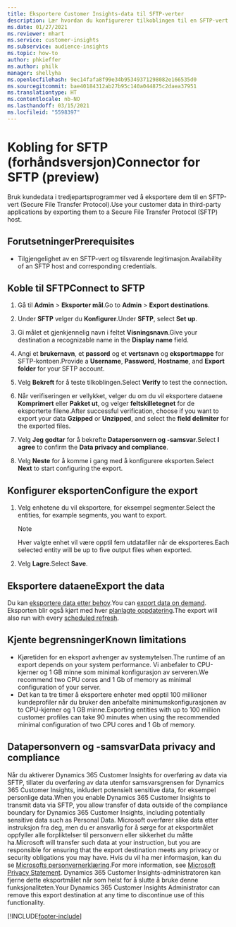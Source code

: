 ```yaml
---
title: Eksportere Customer Insights-data til SFTP-verter
description: Lær hvordan du konfigurerer tilkoblingen til en SFTP-vert.
ms.date: 01/27/2021
ms.reviewer: mhart
ms.service: customer-insights
ms.subservice: audience-insights
ms.topic: how-to
author: phkieffer
ms.author: philk
manager: shellyha
ms.openlocfilehash: 9ec14fafa8f99e34b95349371298082e166535d0
ms.sourcegitcommit: bae40184312ab27b95c140a044875c2daea37951
ms.translationtype: HT
ms.contentlocale: nb-NO
ms.lasthandoff: 03/15/2021
ms.locfileid: "5598397"
---
```

# <a name="connector-for-sftp-preview"></a><span data-ttu-id="e74cf-103">Kobling for SFTP (forhåndsversjon)</span><span class="sxs-lookup"><span data-stu-id="e74cf-103">Connector for SFTP (preview)</span></span>

<span data-ttu-id="e74cf-104">Bruk kundedata i tredjepartsprogrammer ved å eksportere dem til en SFTP-vert (Secure File Transfer Protocol).</span><span class="sxs-lookup"><span data-stu-id="e74cf-104">Use your customer data in third-party applications by exporting them to a Secure File Transfer Protocol (SFTP) host.</span></span>

## <a name="prerequisites"></a><span data-ttu-id="e74cf-105">Forutsetninger</span><span class="sxs-lookup"><span data-stu-id="e74cf-105">Prerequisites</span></span>

- <span data-ttu-id="e74cf-106">Tilgjengelighet av en SFTP-vert og tilsvarende legitimasjon.</span><span class="sxs-lookup"><span data-stu-id="e74cf-106">Availability of an SFTP host and corresponding credentials.</span></span>

## <a name="connect-to-sftp"></a><span data-ttu-id="e74cf-107">Koble til SFTP</span><span class="sxs-lookup"><span data-stu-id="e74cf-107">Connect to SFTP</span></span>

1. <span data-ttu-id="e74cf-108">Gå til **Admin** > **Eksporter mål**.</span><span class="sxs-lookup"><span data-stu-id="e74cf-108">Go to **Admin** > **Export destinations**.</span></span>

1. <span data-ttu-id="e74cf-109">Under **SFTP** velger du **Konfigurer**.</span><span class="sxs-lookup"><span data-stu-id="e74cf-109">Under **SFTP**, select **Set up**.</span></span>

1. <span data-ttu-id="e74cf-110">Gi målet et gjenkjennelig navn i feltet **Visningsnavn**.</span><span class="sxs-lookup"><span data-stu-id="e74cf-110">Give your destination a recognizable name in the **Display name** field.</span></span>

1. <span data-ttu-id="e74cf-111">Angi et **brukernavn**, et **passord** og et **vertsnavn** og **eksportmappe** for SFTP-kontoen.</span><span class="sxs-lookup"><span data-stu-id="e74cf-111">Provide a **Username**, **Password**, **Hostname**, and **Export folder** for your SFTP account.</span></span>

1. <span data-ttu-id="e74cf-112">Velg **Bekreft** for å teste tilkoblingen.</span><span class="sxs-lookup"><span data-stu-id="e74cf-112">Select **Verify** to test the connection.</span></span>

1. <span data-ttu-id="e74cf-113">Når verifiseringen er vellykket, velger du om du vil eksportere dataene **Komprimert** eller **Pakket ut**, og velger **feltskilletegnet** for de eksporterte filene.</span><span class="sxs-lookup"><span data-stu-id="e74cf-113">After successful verification, choose if you want to export your data **Gzipped** or **Unzipped**, and select the **field delimiter** for the exported files.</span></span>

1. <span data-ttu-id="e74cf-114">Velg **Jeg godtar** for å bekrefte **Datapersonvern og -samsvar**.</span><span class="sxs-lookup"><span data-stu-id="e74cf-114">Select **I agree** to confirm the **Data privacy and compliance**.</span></span>

1. <span data-ttu-id="e74cf-115">Velg **Neste** for å komme i gang med å konfigurere eksporten.</span><span class="sxs-lookup"><span data-stu-id="e74cf-115">Select **Next** to start configuring the export.</span></span>

## <a name="configure-the-export"></a><span data-ttu-id="e74cf-116">Konfigurer eksporten</span><span class="sxs-lookup"><span data-stu-id="e74cf-116">Configure the export</span></span>

1. <span data-ttu-id="e74cf-117">Velg enhetene du vil eksportere, for eksempel segmenter.</span><span class="sxs-lookup"><span data-stu-id="e74cf-117">Select the entities, for example segments, you want to export.</span></span>

   > [!NOTE]
   > <span data-ttu-id="e74cf-118">Hver valgte enhet vil være opptil fem utdatafiler når de eksporteres.</span><span class="sxs-lookup"><span data-stu-id="e74cf-118">Each selected entity will be up to five output files when exported.</span></span> 

1. <span data-ttu-id="e74cf-119">Velg **Lagre**.</span><span class="sxs-lookup"><span data-stu-id="e74cf-119">Select **Save**.</span></span>

## <a name="export-the-data"></a><span data-ttu-id="e74cf-120">Eksportere dataene</span><span class="sxs-lookup"><span data-stu-id="e74cf-120">Export the data</span></span>

<span data-ttu-id="e74cf-121">Du kan [eksportere data etter behov](export-destinations.md).</span><span class="sxs-lookup"><span data-stu-id="e74cf-121">You can [export data on demand](export-destinations.md).</span></span> <span data-ttu-id="e74cf-122">Eksporten blir også kjørt med hver [planlagte oppdatering](system.md#schedule-tab).</span><span class="sxs-lookup"><span data-stu-id="e74cf-122">The export will also run with every [scheduled refresh](system.md#schedule-tab).</span></span>

## <a name="known-limitations"></a><span data-ttu-id="e74cf-123">Kjente begrensninger</span><span class="sxs-lookup"><span data-stu-id="e74cf-123">Known limitations</span></span>

- <span data-ttu-id="e74cf-124">Kjøretiden for en eksport avhenger av systemytelsen.</span><span class="sxs-lookup"><span data-stu-id="e74cf-124">The runtime of an export depends on your system performance.</span></span> <span data-ttu-id="e74cf-125">Vi anbefaler to CPU-kjerner og 1 GB minne som minimal konfigurasjon av serveren.</span><span class="sxs-lookup"><span data-stu-id="e74cf-125">We recommend two CPU cores and 1 Gb of memory as minimal configuration of your server.</span></span> 
- <span data-ttu-id="e74cf-126">Det kan ta tre timer å eksportere enheter med opptil 100 millioner kundeprofiler når du bruker den anbefalte minimumskonfigurasjonen av to CPU-kjerner og 1 GB minne.</span><span class="sxs-lookup"><span data-stu-id="e74cf-126">Exporting entities with up to 100 million customer profiles can take 90 minutes when using the recommended minimal configuration of two CPU cores and 1 Gb of memory.</span></span> 

## <a name="data-privacy-and-compliance"></a><span data-ttu-id="e74cf-127">Datapersonvern og -samsvar</span><span class="sxs-lookup"><span data-stu-id="e74cf-127">Data privacy and compliance</span></span>

<span data-ttu-id="e74cf-128">Når du aktiverer Dynamics 365 Customer Insights for overføring av data via SFTP, tillater du overføring av data utenfor samsvarsgrensen for Dynamics 365 Customer Insights, inkludert potensielt sensitive data, for eksempel personlige data.</span><span class="sxs-lookup"><span data-stu-id="e74cf-128">When you enable Dynamics 365 Customer Insights to transmit data via SFTP, you allow transfer of data outside of the compliance boundary for Dynamics 365 Customer Insights, including potentially sensitive data such as Personal Data.</span></span> <span data-ttu-id="e74cf-129">Microsoft overfører slike data etter instruksjon fra deg, men du er ansvarlig for å sørge for at eksportmålet oppfyller alle forpliktelser til personvern eller sikkerhet du måtte ha.</span><span class="sxs-lookup"><span data-stu-id="e74cf-129">Microsoft will transfer such data at your instruction, but you are responsible for ensuring that the export destination meets any privacy or security obligations you may have.</span></span> <span data-ttu-id="e74cf-130">Hvis du vil ha mer informasjon, kan du se [Microsofts personvernerklæring](https://go.microsoft.com/fwlink/?linkid=396732).</span><span class="sxs-lookup"><span data-stu-id="e74cf-130">For more information, see [Microsoft Privacy Statement](https://go.microsoft.com/fwlink/?linkid=396732).</span></span>
<span data-ttu-id="e74cf-131">Dynamics 365 Customer Insights-administratoren kan fjerne dette eksportmålet når som helst for å slutte å bruke denne funksjonaliteten.</span><span class="sxs-lookup"><span data-stu-id="e74cf-131">Your Dynamics 365 Customer Insights Administrator can remove this export destination at any time to discontinue use of this functionality.</span></span>


[!INCLUDE[footer-include](../includes/footer-banner.md)]